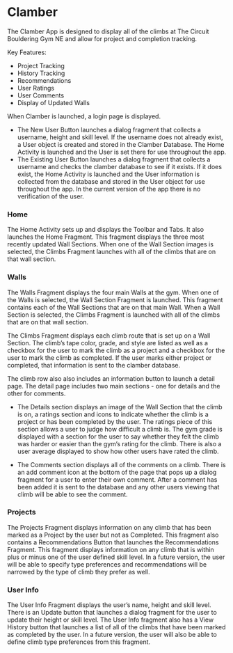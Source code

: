 # Clamber

The Clamber App is designed to display all of the climbs at The Circuit Bouldering Gym NE and allow for project and completion tracking.

Key Features:
- Project Tracking
- History Tracking
- Recommendations
- User Ratings
- User Comments
- Display of Updated Walls

When Clamber is launched, a login page is displayed.
- The New User Button launches a dialog fragment that collects a username, height and skill level. If the username does not already exist, a User object is created and stored in the Clamber Database. The Home Activity is launched and the User is set there for use throughout the app.
- The Existing User Button launches a dialog fragment that collects a username and checks the clamber database to see if it exists. If it does exist, the Home Activity is launched and the User information is collected from the database and stored in the User object for use throughout the app. In the current version of the app there is no verification of the user.

### Home
The Home Activity sets up and displays the Toolbar and Tabs. It also launches the Home Fragment. This fragment displays the three most recently updated Wall Sections. When one of the Wall Section images is selected, the Climbs Fragment launches with all of the climbs that are on that wall section. 

### Walls
The Walls Fragment displays the four main Walls at the gym. When one of the Walls is selected, the Wall Section Fragment is launched. This fragment contains each of the Wall Sections that are on that main Wall. When a Wall Section is selected, the Climbs Fragment is launched with all of the climbs that are on that wall section. 

The Climbs Fragment displays each climb route that is set up on a Wall Section. The climb’s tape color, grade, and style are listed as well as a checkbox for the user to mark the climb as a project and a checkbox for the user to mark the climb as completed. If the user marks either project or completed, that information is sent to the clamber database.  

The climb row also also includes an information button to launch a detail page. The detail page includes two main sections - one for details and the other for comments. 

- The Details section displays an image of the Wall Section that the climb is on, a ratings section and icons to indicate whether the climb is a project or has been completed by the user. The ratings piece of this section allows a user to judge how difficult a climb is. The gym grade is displayed with a section for the user to say whether they felt the climb was harder or easier than the gym’s rating for the climb. There is also a user average displayed to show how other users have rated the climb. 

- The Comments section displays all of the comments on a climb. There is an add comment icon at the bottom of the page that pops up a dialog fragment for a user to enter their own comment. After a comment has been added it is sent to the database and any other users viewing that climb will be able to see the comment. 

### Projects
The Projects Fragment displays  information on any climb that has been marked as a Project by the user but not as Completed. This fragment also contains a Recommendations Button that launches the Recommendations Fragment. This fragment displays information on any climb that is within plus or minus one of the user defined skill level. In a future version, the user will be able to specify type preferences and recommendations will be narrowed by the type of climb they prefer as well.

### User Info
The User Info Fragment displays the user’s name, height and skill level. There is an Update button that launches a dialog fragment for the user to update their height or skill level. The User Info fragment also has a View History button that launches a list of all of the climbs that have been marked as completed by the user. In a future version, the user will also be able to define climb type preferences from this fragment. 